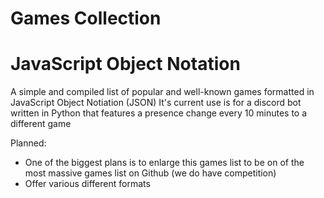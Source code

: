 # Games Collection
# JavaScript Object Notation
A simple and compiled list of popular and well-known games formatted in JavaScript Object Notiation (JSON)
It's current use is for a discord bot written in Python that features a presence change every 10 minutes to a different game

Planned:
- One of the biggest plans is to enlarge this games list to be on of the most massive games list on Github (we do have competition)
- Offer various different formats
